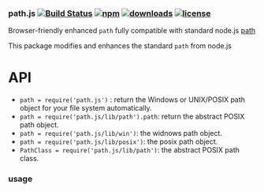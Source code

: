 ### path.js [![Build Status](https://img.shields.io/travis/snowyu/path.js/master.png)](http://travis-ci.org/snowyu/path.js) [![npm](https://img.shields.io/npm/v/path.js.svg)](https://npmjs.org/package/path.js) [![downloads](https://img.shields.io/npm/dm/path.js.svg)](https://npmjs.org/package/path.js) [![license](https://img.shields.io/npm/l/path.js.svg)](https://npmjs.org/package/path.js)

Browser-friendly enhanced `path` fully compatible with standard node.js
[path](http://nodejs.org/api/path.html)


This package modifies and enhances the standard `path` from node.js



# API

* `path = require('path.js')` : return the Windows or UNIX/POSIX path object for your file system automatically.
* `path = require('path.js/lib/path').path`: return the abstract POSIX path object.
* `path = require('path.js/lib/win')`: the widnows path object.
* `path = require('path.js/lib/posix')`: the posix path object.
* `PathClass = require('path.js/lib/path')`: the abstract POSIX path class.

### usage

```coffee

```



